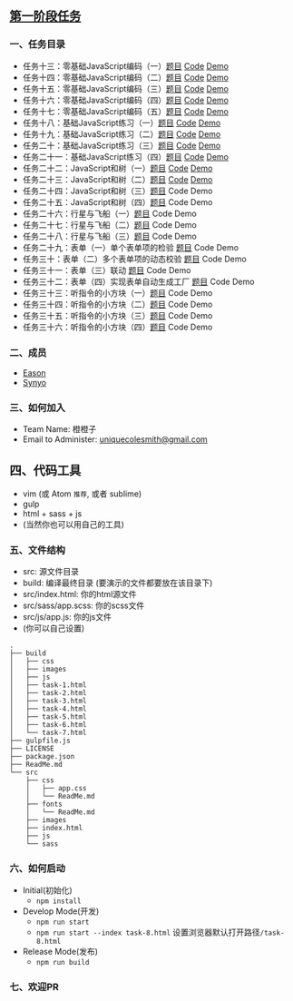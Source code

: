 ## [第一阶段任务](http://ife.baidu.com/task/all)


### 一、任务目录
* 任务十三：零基础JavaScript编码（一）[题目](http://ife.baidu.com/task/detail?taskId=13) [Code](https://github.com/BdIFE-OrangeTeam/Section-Two/blob/gh-pages/build/task-13.html) [Demo](http://bdife-orangeteam.github.io/Section-Two/build/task-13.html)
* 任务十四：零基础JavaScript编码（二）[题目](http://ife.baidu.com/task/detail?taskId=14) [Code](https://github.com/BdIFE-OrangeTeam/Section-Two/blob/gh-pages/build/task-14.html) [Demo](http://bdife-orangeteam.github.io/Section-Two/build/task-14.html)
* 任务十五：零基础JavaScript编码（三）[题目](http://ife.baidu.com/task/detail?taskId=15) [Code](https://github.com/BdIFE-OrangeTeam/Section-Two/blob/gh-pages/build/task-15.html) [Demo](http://bdife-orangeteam.github.io/Section-Two/build/task-15.html)
* 任务十六：零基础JavaScript编码（四）[题目](http://ife.baidu.com/task/detail?taskId=16) 
[Code](https://github.com/BdIFE-OrangeTeam/Section-Two/blob/gh-pages/build/task-16.html)
[Demo](http://bdife-orangeteam.github.io/Section-Two/build/task-16.html)
* 任务十七：零基础JavaScript编码（五）[题目](http://ife.baidu.com/task/detail?taskId=17)
[Code](https://github.com/BdIFE-OrangeTeam/Section-Two/blob/gh-pages/build/task-17.html)
[Demo](http://bdife-orangeteam.github.io/Section-Two/build/task-17.html)
* 任务十八：基础JavaScript练习（一）[题目](http://ife.baidu.com/task/detail?taskId=18)
[Code](https://github.com/BdIFE-OrangeTeam/Section-Two/blob/gh-pages/build/task-18.html)
[Demo](http://bdife-orangeteam.github.io/Section-Two/build/task-18.html)
* 任务十九：基础JavaScript练习（二）[题目](http://ife.baidu.com/task/detail?taskId=19) 
[Code](https://github.com/BdIFE-OrangeTeam/Section-Two/blob/gh-pages/build/task-19.html)
[Demo](http://bdife-orangeteam.github.io/Section-Two/build/task-19.html)
* 任务二十：基础JavaScript练习（三）[题目](http://ife.baidu.com/task/detail?taskId=20) 
[Code](https://github.com/BdIFE-OrangeTeam/Section-Two/blob/gh-pages/build/task-20.html)
[Demo](http://bdife-orangeteam.github.io/Section-Two/build/task-20.html)
* 任务二十一：基础JavaScript练习（四）[题目](http://ife.baidu.com/task/detail?taskId=21)
[Code](https://github.com/BdIFE-OrangeTeam/Section-Two/blob/gh-pages/build/task-21.html)
[Demo](http://bdife-orangeteam.github.io/Section-Two/build/task-21.html)
* 任务二十二：JavaScript和树（一）[题目](http://ife.baidu.com/task/detail?taskId=22) 
[Code](https://github.com/BdIFE-OrangeTeam/Section-Two/blob/gh-pages/build/task-22.html)
[Demo](http://bdife-orangeteam.github.io/Section-Two/build/task-22.html)
* 任务二十三：JavaScript和树（二）[题目](http://ife.baidu.com/task/detail?taskId=23) 
[Code](https://github.com/BdIFE-OrangeTeam/Section-Two/blob/gh-pages/build/task-23.html)
[Demo](http://bdife-orangeteam.github.io/Section-Two/build/task-23.html)
* 任务二十四：JavaScript和树（三）[题目](http://ife.baidu.com/task/detail?taskId=24) Code Demo
* 任务二十五：JavaScript和树（四）[题目](http://ife.baidu.com/task/detail?taskId=25) Code Demo
* 任务二十六：行星与飞船（一）[题目](http://ife.baidu.com/task/detail?taskId=26) Code Demo
* 任务二十七：行星与飞船（二）[题目](http://ife.baidu.com/task/detail?taskId=27) Code Demo
* 任务二十八：行星与飞船（三）[题目](http://ife.baidu.com/task/detail?taskId=28) Code Demo
* 任务二十九：表单（一）单个表单项的检验 [题目](http://ife.baidu.com/task/detail?taskId=29) Code Demo
* 任务三十：表单（二）多个表单项的动态校验 [题目](http://ife.baidu.com/task/detail?taskId=30) Code Demo
* 任务三十一：表单（三）联动 [题目](http://ife.baidu.com/task/detail?taskId=31) Code Demo
* 任务三十二：表单（四）实现表单自动生成工厂 [题目](http://ife.baidu.com/task/detail?taskId=32) Code Demo
* 任务三十三：听指令的小方块（一）[题目](http://ife.baidu.com/task/detail?taskId=33) Code Demo
* 任务三十四：听指令的小方块（二）[题目](http://ife.baidu.com/task/detail?taskId=34) Code Demo
* 任务三十五：听指令的小方块（三）[题目](http://ife.baidu.com/task/detail?taskId=35) Code Demo
* 任务三十六：听指令的小方块（四）[题目](http://ife.baidu.com/task/detail?taskId=36) Code Demo

### 二、成员
* [Eason](https://github.com/whatwewant)
* [Synyo](https://github.com/Synyo)

### 三、如何加入
* Team Name: 橙橙子 
* Email to Administer: [uniquecolesmith@gmail.com](mailto:uniquecolesmith@gmail.com)

## 四、代码工具
* vim (或 Atom `推荐`, 或者 sublime)
* gulp
* html + sass + js
* (当然你也可以用自己的工具)

### 五、文件结构
* src: 源文件目录
* build: 编译最终目录 (要演示的文件都要放在该目录下)
* src/index.html: 你的html源文件
* src/sass/app.scss: 你的scss文件
* src/js/app.js: 你的js文件
* (你可以自己设置)

```
.
├── build
│   ├── css
│   ├── images
│   ├── js
│   ├── task-1.html
│   ├── task-2.html
│   ├── task-3.html
│   ├── task-4.html
│   ├── task-5.html
│   ├── task-6.html
│   └── task-7.html
├── gulpfile.js
├── LICENSE
├── package.json
├── ReadMe.md
└── src
    ├── css
    │   ├── app.css
    │   └── ReadMe.md
    ├── fonts
    │   └── ReadMe.md
    ├── images
    ├── index.html
    ├── js
    └── sass
```

### 六、如何启动
* Initial(初始化)
    * `npm install`
* Develop Mode(开发)
    * `npm run start`
    * `npm run start --index task-8.html` 设置浏览器默认打开路径`/task-8.html`
* Release Mode(发布)
    * `npm run build`

### 七、欢迎PR
